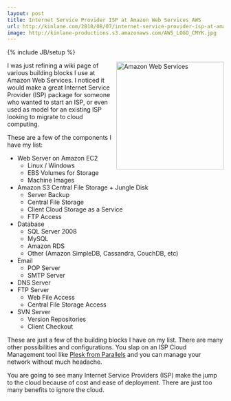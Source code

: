 ```yaml
---
layout: post
title: Internet Service Provider ISP at Amazon Web Services AWS
url: http://kinlane.com/2010/08/07/internet-service-provider-isp-at-amazon-web-services-aws/
image: http://kinlane-productions.s3.amazonaws.com/AWS_LOGO_CMYK.jpg
---
```

{% include JB/setup %}
<p>
     <img class="alignnone c1" title="Amazon Web Services" src="http://kinlane-productions.s3.amazonaws.com/AWS_LOGO_CMYK.jpg"  width="250" align="right" />I was just refining a wiki page of various building blocks I use at Amazon Web Services. I noticed it would make a great Internet Service Provider (ISP) package for someone who wanted to start an ISP, or even used as model for an existing ISP looking to migrate to cloud computing.
</p>

<p>
     These are a few of the components I have my list:
</p>
<ul class="mainlist">
     <li>Web Server on Amazon EC2
          <ul class="mainlist">
               <li>Linux / Windows
               </li>
               <li>EBS Volumes for Storage
               </li>
               <li>Machine Images
               </li>
          </ul>
     </li>
     <li>Amazon S3 Central File Storage + Jungle Disk
          <ul class="mainlist">
               <li>Server Backup
               </li>
               <li>Central File Storage
               </li>
               <li>Client Cloud Storage as a Service
               </li>
               <li>FTP Access
               </li>
          </ul>
     </li>
     <li>Database
          <ul class="mainlist">
               <li>SQL Server 2008
               </li>
               <li>MySQL
               </li>
               <li>Amazon RDS
               </li>
               <li>Other (Amazon SimpleDB, Cassandra, CouchDB, etc)
               </li>
          </ul>
     </li>
     <li>Email
          <ul class="mainlist">
               <li>POP Server
               </li>
               <li>SMTP Server
               </li>
          </ul>
     </li>
     <li>DNS Server
     </li>
     <li>FTP Server
          <ul class="mainlist">
               <li>Web File Access
               </li>
               <li>Central File Storage Access
               </li>
          </ul>
     </li>
     <li>SVN Server
          <ul class="mainlist">
               <li>Version Repositories
               </li>
               <li>Client Checkout
               </li>
          </ul>
     </li>
</ul>
<p>
     These are just a few of the building blocks I have on my list. There are many other possibilities and configurations. You slap on an ISP Cloud Management tool like <a href="http://www.parallels.com/store/plesk/" target="_blank">Plesk from Parallels</a> and you can manage your network without much headache.
</p>

<p>
     You are going to see many Internet Service Providers (ISP) make the jump to the cloud because of cost and ease of deployment. There are just too many benefits to ignore the cloud.
</p>